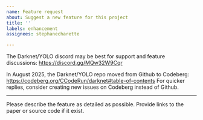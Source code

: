 ```yaml
---
name: Feature request
about: Suggest a new feature for this project
title: ''
labels: enhancement
assignees: stephanecharette

---
```


The Darknet/YOLO discord may be best for support and feature discussions:  https://discord.gg/MQw32W9Cqr

In August 2025, the Darknet/YOLO repo moved from Github to Codeberg:  https://codeberg.org/CCodeRun/darknet#table-of-contents
For quicker replies, consider creating new issues on Codeberg instead of Github.

---

Please describe the feature as detailed as possible.
Provide links to the paper or source code if it exist.
